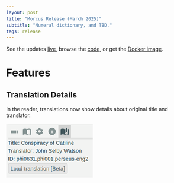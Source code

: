 ```yaml
---
layout: post
title: "Morcus Release (March 2025)"
subtitle: "Numeral dictionary, and TBD."
tags: release
---
```


See the updates [live](https://morcus.net), 
browse the [code](https://github.com/nkprasad12/morcus-net/commit/TODO), 
or get the [Docker image](https://github.com/nkprasad12/morcus-net/pkgs/container/morcus/TODO).

# Features

## Translation Details

In the reader, translations now show details about original title and translator.

![Details about the translation of Bellum Catalina](/images/2025-03-R1/translation-details.png)
